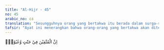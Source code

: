```yaml
---
title: "Al-Hijr - 45"
no: 45
arabic_no: ٤٥
translation: "Sesungguhnya orang yang bertakwa itu berada dalam surga-surga (taman-taman), dan (di dekat) mata air (yang mengalir)."
tafsir: "Ayat ini menerangkan bahwa orang-orang yang bertakwa akan ditempatkan dalam surga dengan taman-taman yang memiliki beberapa mata air yang mengalir. Pada firman Allah swt yang lain diterangkan pula sifat surga yang dijanjikan kepada orang-orang yang bertakwa itu, sebagaimana firman Allah:\n\nPerumpamaan taman surga yang dijanjikan kepada orang-orang yang bertakwa; di sana ada sungai-sungai yang airnya tidak payau, dan sungai-sungai air susu yang tidak berubah rasanya, dan sungai-sungai khamar (anggur yang tidak memabukkan) yang lezat rasanya bagi peminumnya dan sungai-sungai madu yang murni. Di dalamnya mereka memperoleh segala macam buah-buahan dan ampunan dari Tuhan mereka. Samakah mereka dengan orang yang kekal dalam neraka, dan diberi minuman dengan air yang mendidih sehingga ususnya terpotong-potong? (Muhammad/47: 15)\n\nYang dimaksudkan dengan orang-orang yang bertakwa ialah orang yang menjaga dirinya dari azab Allah dengan melaksanakan perintah-perintah Allah dan menjauhi larangan-Nya."
---
```


اِنَّ الْمُتَّقِيْنَ فِيْ جَنّٰتٍ وَّعُيُوْنٍۗ  
